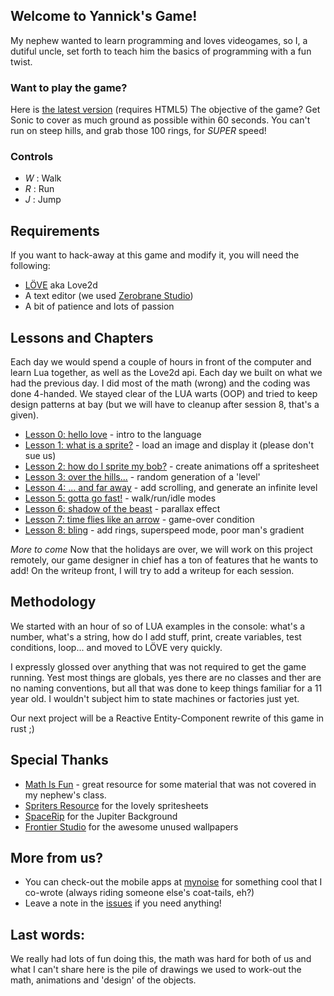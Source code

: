 ## Welcome to Yannick's Game!

My nephew wanted to learn programming and loves videogames, so I, a dutiful uncle, set forth to teach him the basics of programming with a fun twist.

### Want to play the game?
Here is [the latest version](https://palad1.github.io/Yannicks-s-game/docs/v1) (requires HTML5)
The objective of the game? Get Sonic to cover as much ground as possible within 60 seconds. You can't run on steep hills, and grab those 100 rings, for _SUPER_ speed!

### Controls

* *W* : Walk
* *R* : Run
* *J* : Jump


## Requirements
If you want to hack-away at this game and modify it, you will need the following: 

* [LÖVE](https://love2d.org) aka Love2d
* A text editor (we used [Zerobrane Studio](https://studio.zerobrane.com))
* A bit of patience and lots of passion

## Lessons and Chapters

Each day we would spend a couple of hours in front of the computer and learn Lua together, as well as the Love2d api. Each day we built on what we had the previous day. I did most of the math (wrong) and the coding was done 4-handed. We stayed clear of the LUA warts (OOP) and tried to keep design patterns at bay (but we will have to cleanup after session 8, that's a given).

* [Lesson 0: hello love](/0-start) - intro to the language
* [Lesson 1: what is a sprite?](/1-sprite) - load an image and display it (please don't sue us)
* [Lesson 2: how do I sprite my bob?](/2-animations) - create animations off a spritesheet
* [Lesson 3: over the hills...](/3-level) - random generation of a 'level'
* [Lesson 4: ... and far away](/4-scrolling) - add scrolling, and generate an infinite level
* [Lesson 5: gotta go fast!](/5-moving) - walk/run/idle modes
* [Lesson 6: shadow of the beast](/6-background) - parallax effect
* [Lesson 7: time flies like an arrow](/7-timer) - game-over condition
* [Lesson 8: bling](/8-rings) - add rings, superspeed mode, poor man's gradient

_More to come_ Now that the holidays are over, we will work on this project remotely, our game designer in chief has a ton of features that he wants to add! On the writeup front, I will try to add a writeup for each session.

## Methodology

We started with an hour of so of LUA examples in the console: what's a number, what's a string, how do I add stuff, print, create variables, test conditions, loop... and moved to LÖVE very quickly.

I expressly glossed over anything that was not required to get the game running. Yest most things are globals, yes there are no classes and ther are no naming conventions, but all that was done to keep things familiar for a 11 year old. I wouldn't subject him to state machines or factories just yet.

Our next project will be a Reactive Entity-Component rewrite of this game in rust ;)

## Special Thanks

* [Math Is Fun](https://www.mathsisfun.com/sine-cosine-tangent.html) - great resource for some material that was not covered in my nephew's class.
* [Spriters Resource](https://www.spriters-resource.com) for the lovely spritesheets
* [SpaceRip](http://www.spacerip.com) for the Jupiter Background
* [Frontier Studio](http://elitedangerous.com) for the awesome unused wallpapers

## More from us?
* You can check-out the mobile apps at [mynoise](http://mynoise.net) for something cool that I co-wrote (always riding someone else's coat-tails, eh?)
* Leave a note in the [issues](https://github.com/palad1/Yannicks-s-game/issues) if you need anything!

## Last words:
We really had lots of fun doing this, the math was hard for both of us and what I can't share here is the pile of drawings we used to work-out the math, animations and 'design' of the objects. 
